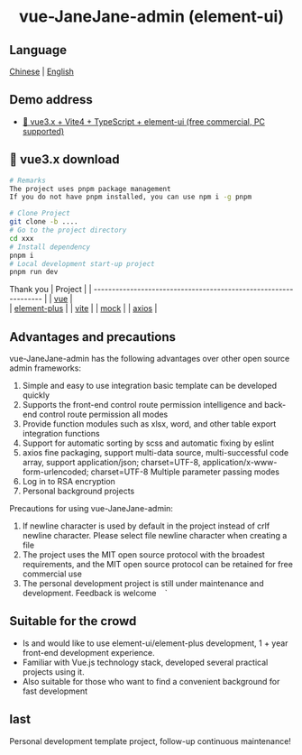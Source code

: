 <div align="center">
<h1> vue-JaneJane-admin (element-ui) </h1>
</div>

## Language
[Chinese](./README_zh.md) | [English](./README.md)
 
## Demo address

- [🎉 vue3.x + Vite4 + TypeScript + element-ui (free commercial, PC supported)]()

## 🌱 vue3.x download
```bash
# Remarks
The project uses pnpm package management
If you do not have pnpm installed, you can use npm i -g pnpm

# Clone Project
git clone -b ....
# Go to the project directory
cd xxx
# Install dependency
pnpm i
# Local development start-up project
pnpm run dev
```

Thank you
| Project                                                          |
| ---------------------------------------------------------------- |
| [vue](https://github.com/vuejs/vue)                              |              
| [element-plus](https://github.com/element-plus/element-plus)     |
| [vite](https://cn.vitejs.dev/guide/)                             |
| [mock](https://github.com/nuysoft/Mock)                          |
| [axios](https://github.com/axios/axios)                          |

## Advantages and precautions

vue-JaneJane-admin has the following advantages over other open source admin frameworks:
1. Simple and easy to use integration basic template can be developed quickly
1. Supports the front-end control route permission intelligence and back-end control route permission all modes
2. Provide function modules such as xlsx, word, and other table export integration functions
4. Support for automatic sorting by scss and automatic fixing by eslint
5. axios fine packaging, support multi-data source, multi-successful code array, support application/json; charset=UTF-8, application/x-www-form-urlencoded; charset=UTF-8 Multiple parameter passing modes
6. Log in to RSA encryption
7. Personal background projects


Precautions for using vue-JaneJane-admin:
1. lf newline character is used by default in the project instead of crlf newline character. Please select file newline character when creating a file
2. The project uses the MIT open source protocol with the broadest requirements, and the MIT open source protocol can be retained for free commercial use
3. The personal development project is still under maintenance and development. Feedback is welcome
` ` `


## Suitable for the crowd
- Is and would like to use element-ui/element-plus development, 1 + year front-end development experience.
- Familiar with Vue.js technology stack, developed several practical projects using it.
- Also suitable for those who want to find a convenient background for fast development


## last
Personal development template project, follow-up continuous maintenance!